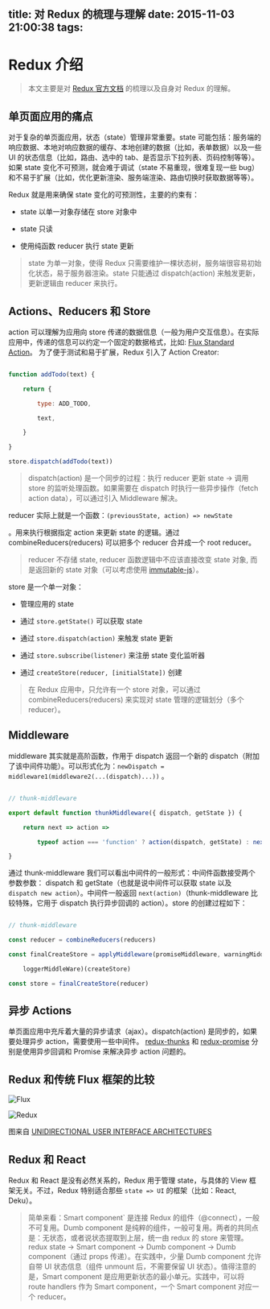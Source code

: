 title: 对 Redux 的梳理与理解
date: 2015-11-03 21:00:38
tags:
---

# Redux 介绍

> 本文主要是对 [Redux 官方文档](http://rackt.github.io/redux/) 的梳理以及自身对 Redux 的理解。



## 单页面应用的痛点

对于复杂的单页面应用，状态（state）管理非常重要。state 可能包括：服务端的响应数据、本地对响应数据的缓存、本地创建的数据（比如，表单数据）以及一些 UI 的状态信息（比如，路由、选中的 tab、是否显示下拉列表、页码控制等等）。如果 state 变化不可预测，就会难于调试（state 不易重现，很难复现一些 bug）和不易于扩展（比如，优化更新渲染、服务端渲染、路由切换时获取数据等等）。



Redux 就是用来确保 state 变化的可预测性，主要的约束有：



* state 以单一对象存储在 store 对象中

* state 只读

* 使用纯函数 reducer 执行 state 更新



> state 为单一对象，使得 Redux 只需要维护一棵状态树，服务端很容易初始化状态，易于服务器渲染。state 只能通过 dispatch(action) 来触发更新，更新逻辑由 reducer 来执行。

<!-- more -->

## Actions、Reducers 和 Store

action 可以理解为应用向 store 传递的数据信息（一般为用户交互信息）。在实际应用中，传递的信息可以约定一个固定的数据格式，比如: [Flux Standard Action](https://github.com/acdlite/flux-standard-action/)。 为了便于测试和易于扩展，Redux 引入了 Action Creator:

```javascript

function addTodo(text) {

    return {

        type: ADD_TODO,

        text,

    }

}

store.dispatch(addTodo(text))

```



> dispatch(action) 是一个同步的过程：执行 reducer 更新 state -> 调用 store 的监听处理函数。如果需要在 dispatch 时执行一些异步操作（fetch action data），可以通过引入 Middleware 解决。



reducer 实际上就是一个函数：`(previousState, action) => newState`

。用来执行根据指定 action 来更新 state 的逻辑。通过 combineReducers(reducers) 可以把多个 reducer 合并成一个 root reducer。



> reducer 不存储 state, reducer 函数逻辑中不应该直接改变 state 对象, 而是返回新的 state 对象（可以考虑使用 [immutable-js](http://facebook.github.io/immutable-js/)）。



store 是一个单一对象：

* 管理应用的 state

* 通过 `store.getState()` 可以获取 state

* 通过 `store.dispatch(action)` 来触发 state 更新

* 通过 `store.subscribe(listener)` 来注册 state 变化监听器

* 通过 `createStore(reducer, [initialState])` 创建



> 在 Redux 应用中，只允许有一个 store 对象，可以通过 combineReducers(reducers) 来实现对 state 管理的逻辑划分（多个 reducer）。



## Middleware

middleware 其实就是高阶函数，作用于 dispatch 返回一个新的 dispatch（附加了该中间件功能）。可以形式化为：`newDispatch = middleware1(middleware2(...(dispatch)...))` 。

```javascript

// thunk-middleware

export default function thunkMiddleware({ dispatch, getState }) {

    return next => action =>

        typeof action === 'function' ? action(dispatch, getState) : next(action)

}

```



通过 thunk-middleware 我们可以看出中间件的一般形式：中间件函数接受两个参数参数： dispatch 和 getState（也就是说中间件可以获取 state 以及 `dispatch new action`）。中间件一般返回 `next(action)`（thunk-middleware 比较特殊，它用于 dispatch 执行异步回调的 action）。store 的创建过程如下：

```javascript

// thunk-middleware

const reducer = combineReducers(reducers)

const finalCreateStore = applyMiddleware(promiseMiddleware, warningMiddleware,

    loggerMiddleWare)(createStore)

const store = finalCreateStore(reducer)

```



## 异步 Actions

单页面应用中充斥着大量的异步请求（ajax）。dispatch(action) 是同步的，如果要处理异步 action，需要使用一些中间件。 [redux-thunks](https://github.com/gaearon/redux-thunk/) 和 [redux-promise](https://github.com/aclite/redux-promise/) 分别是使用异步回调和 Promise 来解决异步 action 问题的。



## Redux 和传统 Flux 框架的比较

![Flux](http://7xnvp3.com1.z0.glb.clouddn.com/bVoR1E.jpg)

![Redux](http://7xnvp3.com1.z0.glb.clouddn.com/bVoR1G.jpg)

图来自 [UNIDIRECTIONAL USER INTERFACE ARCHITECTURES](http://staltz.com/unidirectional-user-interface-architectures.html)



## Redux 和 React

Redux 和 React 是没有必然关系的，Redux 用于管理 state，与具体的 View 框架无关。不过，Redux 特别适合那些 `state => UI` 的框架（比如：React, Deku）。



> 简单来看：Smart component` 是连接 Redux 的组件（@connect），一般不可复用。Dumb component 是纯粹的组件，一般可复用。两者的共同点是：无状态，或者说状态提取到上层，统一由 redux 的 store 来管理。redux state -> Smart component -> Dumb component -> Dumb component（通过 props 传递）。在实践中，少量 Dumb component 允许自带 UI 状态信息（组件 unmount 后，不需要保留 UI 状态）。值得注意的是，Smart component 是应用更新状态的最小单元。实践中，可以将 route handlers 作为 Smart component，一个 Smart component 对应一个 reducer。